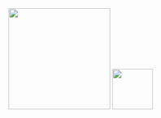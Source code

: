 <img src="./NotesliderScreen.jpg.jpg" alt="" width="200"/>

<img src="https://i.imgur.com/O04AxSV.png" alt="" width="80" />